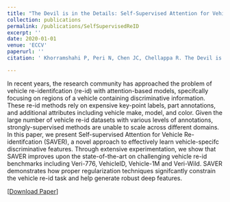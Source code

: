 ```yaml
---
title: "The Devil is in the Details: Self-Supervised Attention for Vehicle Re-ID"
collection: publications
permalink: /publications/SelfSupervisedReID
excerpt: ''
date: 2020-01-01
venue: 'ECCV'
paperurl: ''
citation: ' Khorramshahi P, Peri N, Chen JC, Chellappa R. The Devil is in the Details: Self-Sueprvised Attention for Vehicle Re-ID. In: European Conference on Computer Vision, ECCV 2020'

---
```

In recent years, the research community has approached the problem of vehicle re-identifcation (re-id) with attention-based models, specifcally focusing on regions of a vehicle containing discriminative information. These re-id methods rely on expensive key-point labels, part annotations, and additional attributes including vehicle make, model, and color. Given the large number of vehicle re-id datasets with various levels of annotations, strongly-supervised methods are unable to scale across different domains. In this paper, we present Self-supervised Attention for Vehicle Re-identifcation (SAVER), a novel approach to effectively learn vehicle-specifc discriminative features. Through extensive experimentation, we show that SAVER improves upon the state-of-the-art on challenging vehicle re-id benchmarks including Veri-776, VehicleID, Vehicle-1M and Veri-Wild. SAVER demonstrates how proper regularization techniques signifcantly constrain the vehicle re-id task and help generate robust deep features.

[[Download Paper](http://neeharperi.com/files/SelfSupervisedReID.pdf)]